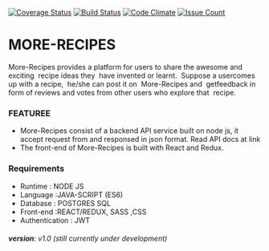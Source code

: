 [![Coverage Status](https://coveralls.io/repos/github/codrex/More-recipes/badge.svg?branch=ch-deploy-on-heroku-150820667)](https://coveralls.io/github/codrex/More-recipes?branch=ch-deploy-on-heroku-150820667)
[![Build Status](https://travis-ci.org/codrex/More-recipes.svg?branch=develop)](https://travis-ci.org/codrex/More-recipes)
[![Code Climate](https://codeclimate.com/github/codrex/More-recipes/badges/gpa.svg)](https://codeclimate.com/github/codrex/More-recipes)
[![Issue Count](https://codeclimate.com/github/codrex/More-recipes/badges/issue_count.svg)](https://codeclimate.com/github/codrex/More-recipes)

# MORE-RECIPES
 More-Recipes​​ ​provides​ ​a​ ​platform​ ​for​ ​users​ ​to​ ​share​ ​the​ ​awesome​ ​and​ ​exciting​ ​​ ​recipe​ ​ideas​ ​they  have​ ​invented​ ​or​ ​learnt.​ ​​ ​Suppose​ ​a​ ​user​ ​comes​ ​up​ ​with​ ​a​ ​recipe,​ ​​ ​he/she​ ​can​ ​post​ ​it​ ​on  More-Recipes​​ ​and​ ​​ ​get​ ​feedback​ ​in​ ​form​ ​of​ ​reviews​ ​and​ ​votes​ ​from​ ​other​ ​users​ ​who​ ​explore​ ​that  recipe.​  

### FEATUREE
* More-Recipes consist of a backend API service built on node js, it accept 
  request from and responsed in json format. Read API docs at link
* The front-end of More-Recipes is built with React and Redux.

### Requirements
* Runtime : NODE JS
* Language :JAVA-SCRIPT (ES6)
* Database : POSTGRES SQL
* Front-end :REACT/REDUX, SASS ,CSS 
* Authentication : JWT  

###### **version**: v1.0 (still currently under development)  
